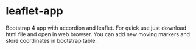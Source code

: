 # leaflet-app
Bootstrap 4 app with accordion and leaflet.
For quick use just download html file and open in web browser.
You can add new moving markers and store coordinates in bootstrap table.
